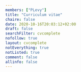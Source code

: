 ```yaml
---
members: ["PLevy"]
title: "Curriculum vitae"
chaire: false
date: 2020-10-16T20:03:12+02:00
draft: false
searchFilter: cvcomplete
nofollow: true
layout: cvcomplete
notEverything: true
notListed: true
comment: false
allinfo: false
---
```


